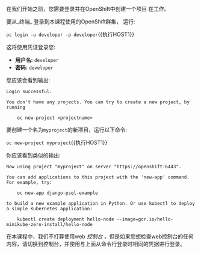 在我们开始之前，您需要登录并在OpenShift中创建一个项目
在工作。

要从_终端_ 登录到本课程使用的OpenShift群集，
运行:

`oc login -u developer -p developer`{{执行HOST1}}

这将使用凭证登录您:

* **用户名:** `developer`
* **密码:** `developer`

您应该会看到输出:

```
Login successful.

You don't have any projects. You can try to create a new project, by running

    oc new-project <projectname>
```

要创建一个名为`myproject`的新项目，运行以下命令:

`oc new-project myproject`{{执行HOST1}}

你应该看到类似的输出:

```
Now using project "myproject" on server "https://openshift:6443".

You can add applications to this project with the 'new-app' command. For example, try:

    oc new-app django-psql-example

to build a new example application in Python. Or use kubectl to deploy a simple Kubernetes application:

    kubectl create deployment hello-node --image=gcr.io/hello-minikube-zero-install/hello-node
```

在本课程中，我们不打算使用web _控制台_ ，但是如果您想检查web控制台的任何内容，请切换到控制台，并使用与上面从命令行登录时相同的凭据进行登录。